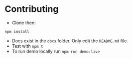 # Contributing 
* Clone then: 
```
npm install
```
* Docs exist in the `docs` folder. Only edit the `README.md` file.
* Test with `npm t`
* To run demo locally run `npm run demo:live`
